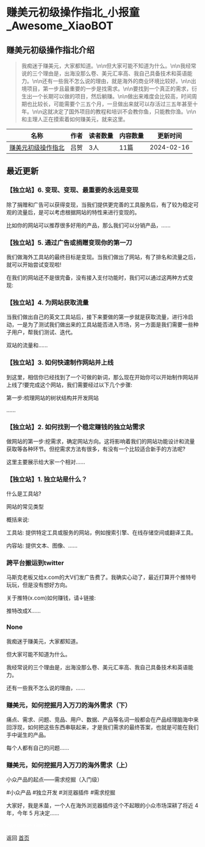 # 赚美元初级操作指北_小报童_Awesome_XiaoBOT

## 赚美元初级操作指北介绍
> 我痴迷于赚美元，大家都知道。\n\n但大家可能不知道为什么。\n\n我经常说的三个理由是，出海没那么卷、美元汇率高、我自己具备技术和英语能力。\n\n还有一些我不怎么说的理由，就是海外的商业环境比较好。\n\n出境项目，第一步且最重要的一步是找需求。\n\n要找到一个真正的需求，衍生出一个长期可以做的项目，然后躺赚。\n\n做出来难度会比较高，时间周期也比较长，可能需要个三五个月，一旦做出来就可以存活过三五年甚至十年。\n\n这就决定了国外项目的教程和培训不会教你鱼，只能教你渔。\n\n和主理人正在摸索着如何赚美元，就来这里。  
  


|名称|作者|读者数量|内容数量|更新时间|
|---|---|---|---|---|
|[赚美元初级操作指北](https://xiaobot.net/p/002?refer=0b133df9-27dc-423b-8101-639049001c13)|吕贺|3人|11篇|2024-02-16|

## 最近更新
### 【独立站】6. 变现、变现、最重要的永远是变现

除了捐赠和广告可以获得变现，当我们提供更完善的工具服务后，有了较为稳定可观的流量后，是可以考虑根据网站的特性来进行变现的。

比如你的网站可以推荐很多好用的产品，那么我们可以分销产品，......

### 【独立站】5. 通过广告或捐赠变现你的第一刀

我们做海外工具站的最终目标是变现。当我们做出了网站，有了排名和流量之后，就可以开始尝试变现啦!

在我们的网站还不是很完备，没有接入支付功能时，我们可以通过这两种方式变现:

### 【独立站】4. 为网站获取流量

当我们做出自己的英文工具站后，接下来要做的第一步就是获取流量，进行冷启动，一是为了测试我们做出来的工具站能否进入市场，另一方面是我们需要一些种子用户，帮我们测试、迭代。

双站的流量和......

### 【独立站】3. 如何快速制作网站并上线

到这里，相信你已经找到了一个可做的新词，那么现在开始你可以开始制作网站并上线了!要完成这个网站，我们需要经过以下几个步骤:

第一步:梳理网站的树状结构并开发网站

......

### 【独立站】2. 如何找到一个稳定赚钱的独立站需求

做网站的第一步:挖需求，确定网站方向。这将影响着我们的网站功能设计和流量获取等各种环节。但挖需求方法有很多，有没有一个比较适合新手的方法呢?

这里主要展示给大家一个相对......

### 【独立站】1. 独立站是什么？

什么是工具站?

网站的常见类型

概括来说:

工具站: 提供特定工具或服务的网站，例如搜索引擎、在线存储空间或翻译工具。

内容站: 提供文本、图像、......

### 跨平台搬运到twitter

马斯克老板又给x.com的大V们发广告费了。我确实心动了，最近打算开个推特号玩玩，但是没有想好方向。

关于推特(x.com)如何赚钱，请↓链接:

推特改成X......

### None

我痴迷于赚美元，大家都知道。

但大家可能不知道为什么。

我经常说的三个理由是，出海没那么卷、美元汇率高、我自己具备技术和英语能力。

还有一些我不怎么说的理由，......

### 赚美元，如何挖掘月入万刀的海外需求（下）

痛点、需求、问题、竞品、用户、数据、产品等名词一般都会在产品经理脑海中来回浮现，如何把这些东西串联起来，才是我们需求的最终答案，也就是可能在我们手中诞生的产品。

每个人都有自己的问题......

### 赚美元，如何挖掘月入万刀的海外需求（上）

小众产品的起点——需求挖掘（入门级）

#小众产品 #独立开发 #浏览器插件 #需求挖掘

大家好，我是禾苗，一个人在海外浏览器插件这个不起眼的小众市场深耕了将近 4 年，今年 5 月决定......


<a href="https://github.com/Reno9527/awesome-xiaobot" style="color: white; text-decoration: none;">awesome-xiaobot</a>

返回 [首页](../README.md)
